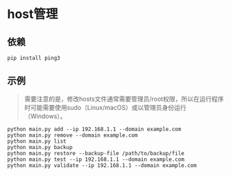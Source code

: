 # host管理
## 依赖
```
pip install ping3
```

## 示例
> 需要注意的是，修改hosts文件通常需要管理员/root权限，所以在运行程序时可能需要使用sudo（Linux/macOS）或以管理员身份运行（Windows）。

```
python main.py add --ip 192.168.1.1 --domain example.com
python main.py remove --domain example.com
python main.py list
python main.py backup
python main.py restore --backup-file /path/to/backup/file
python main.py test --ip 192.168.1.1 --domain example.com
python main.py validate --ip 192.168.1.1 --domain example.com
```